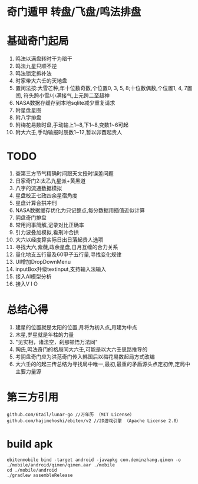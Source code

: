 # 奇门遁甲 转盘/飞盘/鸣法排盘

# 基础奇门起局
1. 鸣法以满盘转时干为暗干
2. 鸣法九星只顺不逆
3. 鸣法锁定拆补法
4. 时家带大六壬的天地盘
5. 置闰法按:大雪芒种,年十位数奇数,个位置0, 3, 5, 8;十位数偶数,个位置1, 4, 7置闰,
 符头跨小雪/小满接气,上元跨二至超神
6. NASA数据存缓存到本地sqlite减少重复请求
7. 附星盘星图
8. 附八字排盘
9. 附梅花易数时盘,手动输上1~8,下1~8,变数1~6可起
10. 附大六壬,手动输报时辰数1~12,暂以卯酉起贵人


# TODO
1. 查第三方节气精确时间跟天文授时误差问题
2. 日家奇门2:太乙九星派+黄黑道
3. 八字的流通数据模拟
4. 星盘校正七政四余星宿角度
5. 星盘计算合拱冲刑
6. NASA数据缓存优化为只记整点,每分数据用插值近似计算
7. 阴盘奇门排盘
8. 常用问事简解,记录对比正确率
9. 引力波叠加模拟,看刑冲合拱
10. 大六以经度算实际日出日落起贵人选项
11. 寻找大六,紫薇,政余星盘,日月互缠的合力关系
12. 量化地支五行量及60甲子五行量,寻找变化规律
13. UI增加DropDownMenu
14. inputBox升级textinput,支持输入法输入
15. 接入AI模型分析
16. 接入V I O

# 总结心得
1. 建星的位置就是太阳的位置,月将为初入点,月建为中点
2. 木星,岁星就是年柱的力量
3. "见实相，诸法空，刹那顿悟万法同"
4. 陶氏,鸣法奇门的格局同大六壬,可能是以大六壬思路推导的
5. 考阴盘奇门应为洪范奇门传入韩国后以梅花易数起局方式改编
6. 大六壬的的起三传总结为寻找局中唯一,最初,最重的矛盾源头点定初传,定局中主要力量源


# 第三方引用
	github.com/6tail/lunar-go //万年历 （MIT License）
	github.com/hajimehoshi/ebiten/v2 //2D游戏引擎 （Apache License 2.0）

# build apk
```shell
ebitenmobile bind -target android -javapkg com.deminzhang.qimen -o ./mobile/android/qimen/qimen.aar ./mobile
cd ./mobile/android
./gradlew assembleRelease